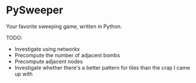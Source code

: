 # PySweeper

Your favorite sweeping game, written in Python.


TODO:

* Investigate using networkx
* Precompute the number of adjacent bombs
* Precompute adjacent nodes
* Investigate whether there's a better pattern for tiles than the crap I
  came up with
